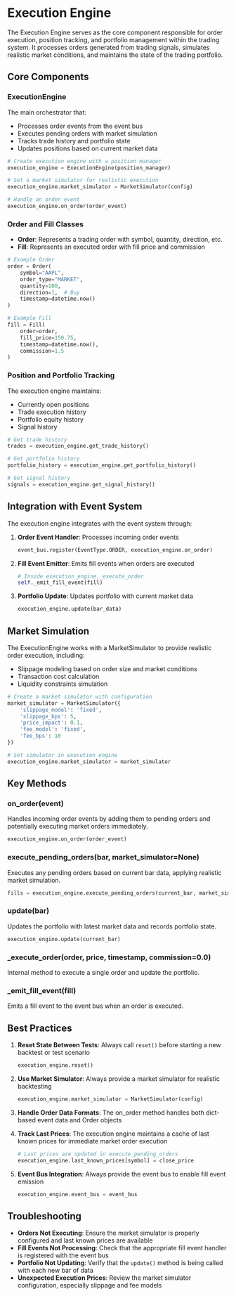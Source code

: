 # Execution Engine

The Execution Engine serves as the core component responsible for order execution, position tracking, and portfolio management within the trading system. It processes orders generated from trading signals, simulates realistic market conditions, and maintains the state of the trading portfolio.

## Core Components

### ExecutionEngine

The main orchestrator that:
- Processes order events from the event bus
- Executes pending orders with market simulation
- Tracks trade history and portfolio state
- Updates positions based on current market data

```python
# Create execution engine with a position manager
execution_engine = ExecutionEngine(position_manager)

# Set a market simulator for realistic execution
execution_engine.market_simulator = MarketSimulator(config)

# Handle an order event
execution_engine.on_order(order_event)
```

### Order and Fill Classes

- **Order**: Represents a trading order with symbol, quantity, direction, etc.
- **Fill**: Represents an executed order with fill price and commission

```python
# Example Order
order = Order(
    symbol="AAPL",
    order_type="MARKET",
    quantity=100,
    direction=1,  # Buy
    timestamp=datetime.now()
)

# Example Fill
fill = Fill(
    order=order,
    fill_price=150.75,
    timestamp=datetime.now(),
    commission=1.5
)
```

### Position and Portfolio Tracking

The execution engine maintains:
- Currently open positions
- Trade execution history
- Portfolio equity history
- Signal history

```python
# Get trade history
trades = execution_engine.get_trade_history()

# Get portfolio history
portfolio_history = execution_engine.get_portfolio_history()

# Get signal history
signals = execution_engine.get_signal_history()
```

## Integration with Event System

The execution engine integrates with the event system through:

1. **Order Event Handler**: Processes incoming order events
   ```python
   event_bus.register(EventType.ORDER, execution_engine.on_order)
   ```

2. **Fill Event Emitter**: Emits fill events when orders are executed
   ```python
   # Inside execution_engine._execute_order
   self._emit_fill_event(fill)
   ```

3. **Portfolio Update**: Updates portfolio with current market data
   ```python
   execution_engine.update(bar_data)
   ```

## Market Simulation

The ExecutionEngine works with a MarketSimulator to provide realistic order execution, including:

- Slippage modeling based on order size and market conditions
- Transaction cost calculation
- Liquidity constraints simulation

```python
# Create a market simulator with configuration
market_simulator = MarketSimulator({
    'slippage_model': 'fixed',
    'slippage_bps': 5,
    'price_impact': 0.1,
    'fee_model': 'fixed',
    'fee_bps': 10
})

# Set simulator in execution engine
execution_engine.market_simulator = market_simulator
```

## Key Methods

### on_order(event)

Handles incoming order events by adding them to pending orders and potentially executing market orders immediately.

```python
execution_engine.on_order(order_event)
```

### execute_pending_orders(bar, market_simulator=None)

Executes any pending orders based on current bar data, applying realistic market simulation.

```python
fills = execution_engine.execute_pending_orders(current_bar, market_simulator)
```

### update(bar)

Updates the portfolio with latest market data and records portfolio state.

```python
execution_engine.update(current_bar)
```

### _execute_order(order, price, timestamp, commission=0.0)

Internal method to execute a single order and update the portfolio.

### _emit_fill_event(fill)

Emits a fill event to the event bus when an order is executed.

## Best Practices

1. **Reset State Between Tests**: Always call `reset()` before starting a new backtest or test scenario
   ```python
   execution_engine.reset()
   ```

2. **Use Market Simulator**: Always provide a market simulator for realistic backtesting
   ```python
   execution_engine.market_simulator = MarketSimulator(config)
   ```

3. **Handle Order Data Formats**: The on_order method handles both dict-based event data and Order objects

4. **Track Last Prices**: The execution engine maintains a cache of last known prices for immediate market order execution
   ```python
   # Last prices are updated in execute_pending_orders
   execution_engine.last_known_prices[symbol] = close_price
   ```

5. **Event Bus Integration**: Always provide the event bus to enable fill event emission
   ```python
   execution_engine.event_bus = event_bus
   ```

## Troubleshooting

- **Orders Not Executing**: Ensure the market simulator is properly configured and last known prices are available
- **Fill Events Not Processing**: Check that the appropriate fill event handler is registered with the event bus
- **Portfolio Not Updating**: Verify that the `update()` method is being called with each new bar of data
- **Unexpected Execution Prices**: Review the market simulator configuration, especially slippage and fee models